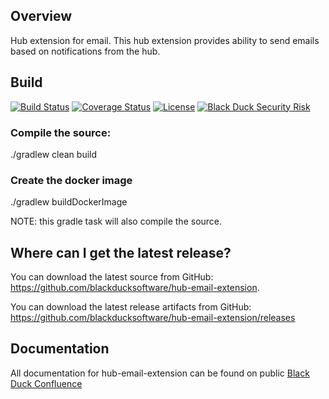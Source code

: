 ## Overview ##
Hub extension for email. This hub extension provides ability to send emails based on notifications from the hub.

## Build ##

[![Build Status](https://travis-ci.org/blackducksoftware/hub-email-extension.svg?branch=master)](https://travis-ci.org/blackducksoftware/hub-email-extension)
[![Coverage Status](https://coveralls.io/repos/github/blackducksoftware/hub-email-extension/badge.svg?branch=master)](https://coveralls.io/github/blackducksoftware/hub-email-extension?branch=master)
[![License](https://img.shields.io/badge/License-Apache%202.0-blue.svg)](https://opensource.org/licenses/Apache-2.0) [![Black Duck Security Risk](https://copilot.blackducksoftware.com/github/groups/blackducksoftware/locations/hub-email-extension/public/results/branches/master/badge-risk.svg)](https://copilot.blackducksoftware.com/github/groups/blackducksoftware/locations/hub-email-extension/public/results/branches/master)

### Compile the source: ###
./gradlew clean build

### Create the docker image ###
./gradlew buildDockerImage

NOTE: this gradle task will also compile the source.

## Where can I get the latest release? ##
You can download the latest source from GitHub: https://github.com/blackducksoftware/hub-email-extension. 

You can download the latest release artifacts from GitHub: https://github.com/blackducksoftware/hub-email-extension/releases

## Documentation ##
All documentation for hub-email-extension can be found on public [Black Duck Confluence](https://blackducksoftware.atlassian.net/wiki/display/INTDOCS/)
